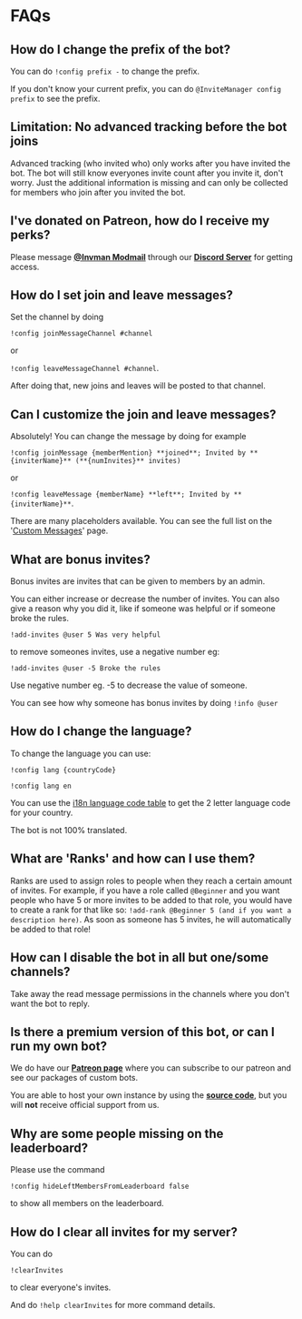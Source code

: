 # FAQs

## How do I change the prefix of the bot?

You can do `!config prefix -` to change the prefix.

If you don't know your current prefix, you can do `@InviteManager config prefix` to see the prefix.

## Limitation: No advanced tracking before the bot joins

Advanced tracking (who invited who) only works after you have invited the bot. The bot will still know everyones invite count after you invite it, don't worry. Just the additional information is missing and can only be collected for members who join after you invited the bot.

## I've donated on Patreon, how do I receive my perks?

Please message [**@Invman Modmail**](https://discord.com/channels/@me/1246735442141908992) through our [**Discord Server**](https://discord.gg/KV38jbcuJJ) for getting access.

## How do I set join and leave messages?

Set the channel by doing

`!config joinMessageChannel #channel`

or

`!config leaveMessageChannel #channel`.

After doing that, new joins and leaves will be posted to that channel.

## Can I customize the join and leave messages?

Absolutely! You can change the message by doing for example

`!config joinMessage {memberMention} **joined**; Invited by **{inviterName}** (**{numInvites}** invites)`

or

`!config leaveMessage {memberName} **left**; Invited by **{inviterName}**`.

There are many placeholders available. You can see the full list on the '[Custom Messages](/en/modules/invites/custom-messages.md)' page.

## What are bonus invites?

Bonus invites are invites that can be given to members by an admin.

You can either increase or decrease the number of invites.
You can also give a reason why you did it, like if someone was helpful or if someone broke the rules.

`!add-invites @user 5 Was very helpful`

to remove someones invites, use a negative number eg:

`!add-invites @user -5 Broke the rules`

Use negative number eg. -5 to decrease the value of someone.

You can see how why someone has bonus invites by doing `!info @user`

## How do I change the language?

To change the language you can use:

`!config lang {countryCode}`

`!config lang en`

You can use the [i18n language code table](https://i18ns.com/languagecode.html) to get the 2 letter language code for your country.

The bot is not 100% translated.

## What are 'Ranks' and how can I use them?

Ranks are used to assign roles to people when they reach a certain amount of invites. For example, if you have a role called `@Beginner` and you want people who have 5 or more invites to be added to that role, you would have to create a rank for that like so: `!add-rank @Beginner 5 (and if you want a description here)`. As soon as someone has 5 invites, he will automatically be added to that role!

## How can I disable the bot in all but one/some channels?

Take away the read message permissions in the channels where you don't want the bot to reply.

## Is there a premium version of this bot, or can I run my own bot?

We do have our [**Patreon page**](https://patreon.com/invitemanagerbots) where you can subscribe to our patreon and see our packages of custom bots.

You are able to host your own instance by using the [**source code**](https://github.com/LolRiTTeR/invite-manager-bot), but you will **not** receive official support from us.

## Why are some people missing on the leaderboard?

Please use the command

`!config hideLeftMembersFromLeaderboard false`

to show all members on the leaderboard.

## How do I clear all invites for my server?

You can do

`!clearInvites`

to clear everyone's invites.

And do `!help clearInvites` for more command details.
